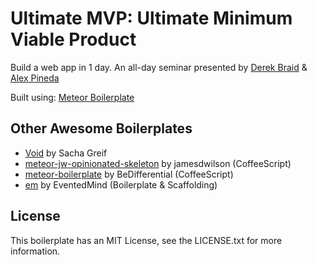 # Ultimate MVP: Ultimate Minimum Viable Product

Build a web app in 1 day.  An all-day seminar presented by [Derek Braid](http://www.cacheflow.ca) & [Alex Pineda](http://www.rapineda.com) 

Built using: [Meteor Boilerplate](https://github.com/matteodem/meteor-boilerplate)

## Other Awesome Boilerplates

- [Void](https://github.com/SachaG/Void) by Sacha Greif
- [meteor-jw-opinionated-skeleton](https://github.com/jamesdwilson/meteor-jw-opinionated-skeleton) by jamesdwilson (CoffeeScript)
- [meteor-boilerplate](https://github.com/BeDifferential/meteor-boilerplate) by BeDifferential (CoffeeScript)
- [em](https://github.com/EventedMind/em) by EventedMind (Boilerplate & Scaffolding)

## License
This boilerplate has an MIT License, see the LICENSE.txt for more information.
